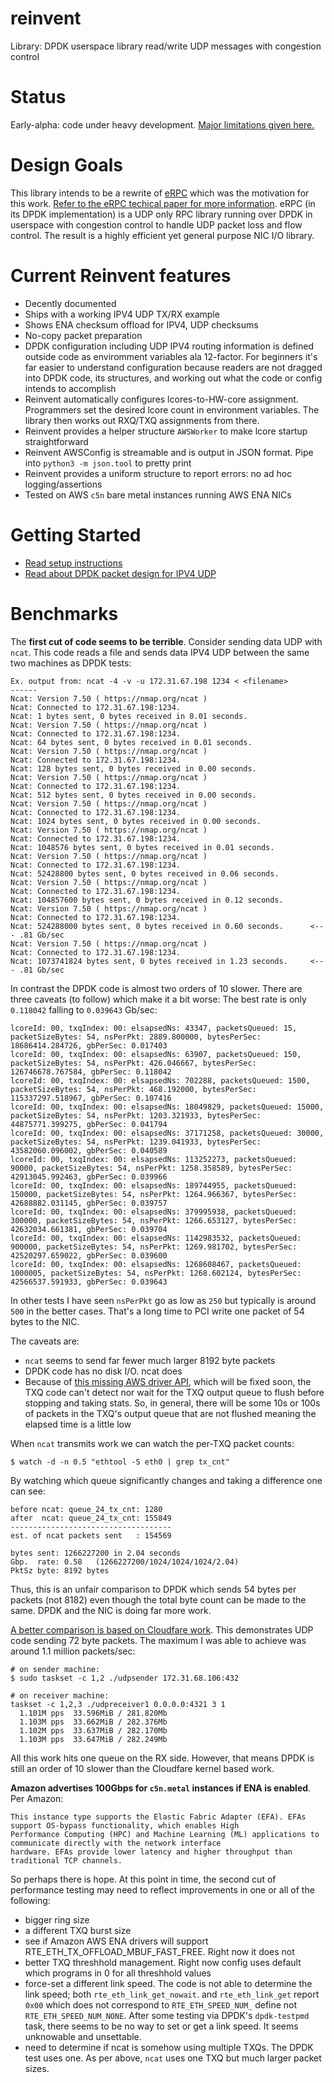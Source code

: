 # reinvent
Library: DPDK userspace library read/write UDP messages with congestion control

# Status
Early-alpha: code under heavy development. [Major limitations given here.](https://github.com/rodgarrison/reinvent/issues)

# Design Goals
This library intends to be a rewrite of [eRPC](https://github.com/erpc-io/eRPC) which was the motivation for this work.
[Refer to the eRPC techical paper for more information](https://www.usenix.org/system/files/nsdi19-kalia.pdf). eRPC 
(in its DPDK implementation) is a UDP only RPC library running over DPDK in userspace with congestion control to handle
UDP packet loss and flow control. The result is a highly efficient yet general purpose NIC I/O library.

# Current Reinvent features
* Decently documented
* Ships with a working IPV4 UDP TX/RX example
* Shows ENA checksum offload for IPV4, UDP checksums
* No-copy packet preparation
* DPDK configuration including UDP IPV4 routing information is defined outside code as enviromment variables ala
12-factor. For beginners it's far easier to understand configuration because readers are not dragged into DPDK code,
its structures, and working out what the code or config intends to accomplish
* Reinvent automatically configures lcores-to-HW-core assignment. Programmers set the desired lcore count in
environment variables. The library then works out RXQ/TXQ assignments from there.
* Reinvent provides a helper structure `AWSWorker` to make lcore startup straightforward
* Reinvent AWSConfig is streamable and is output in JSON format. Pipe into `python3 -m json.tool` to pretty print
* Reinvent provides a uniform structure to report errors: no ad hoc logging/assertions
* Tested on AWS `c5n` bare metal instances running AWS ENA NICs

# Getting Started
* [Read setup instructions](https://github.com/rodgarrison/reinvent/blob/main/doc/aws_ena_setup.md)
* [Read about DPDK packet design for IPV4 UDP](https://github.com/rodgarrison/reinvent/blob/main/doc/aws_ena_packet_design.md)

# Benchmarks
The **first cut of code seems to be terrible**. Consider sending data UDP with `ncat`. This code reads a file and sends
data IPV4 UDP between the same two machines as DPDK tests:

```
Ex. output from: ncat -4 -v -u 172.31.67.198 1234 < <filename>
------
Ncat: Version 7.50 ( https://nmap.org/ncat )
Ncat: Connected to 172.31.67.198:1234.
Ncat: 1 bytes sent, 0 bytes received in 0.01 seconds.
Ncat: Version 7.50 ( https://nmap.org/ncat )
Ncat: Connected to 172.31.67.198:1234.
Ncat: 64 bytes sent, 0 bytes received in 0.01 seconds.
Ncat: Version 7.50 ( https://nmap.org/ncat )
Ncat: Connected to 172.31.67.198:1234.
Ncat: 128 bytes sent, 0 bytes received in 0.00 seconds.
Ncat: Version 7.50 ( https://nmap.org/ncat )
Ncat: Connected to 172.31.67.198:1234.
Ncat: 512 bytes sent, 0 bytes received in 0.00 seconds.
Ncat: Version 7.50 ( https://nmap.org/ncat )
Ncat: Connected to 172.31.67.198:1234.
Ncat: 1024 bytes sent, 0 bytes received in 0.00 seconds.
Ncat: Version 7.50 ( https://nmap.org/ncat )
Ncat: Connected to 172.31.67.198:1234.
Ncat: 1048576 bytes sent, 0 bytes received in 0.01 seconds.
Ncat: Version 7.50 ( https://nmap.org/ncat )
Ncat: Connected to 172.31.67.198:1234.
Ncat: 52428800 bytes sent, 0 bytes received in 0.06 seconds.
Ncat: Version 7.50 ( https://nmap.org/ncat )
Ncat: Connected to 172.31.67.198:1234.
Ncat: 104857600 bytes sent, 0 bytes received in 0.12 seconds.
Ncat: Version 7.50 ( https://nmap.org/ncat )
Ncat: Connected to 172.31.67.198:1234.
Ncat: 524288000 bytes sent, 0 bytes received in 0.60 seconds.      <--- .81 Gb/sec
Ncat: Version 7.50 ( https://nmap.org/ncat )
Ncat: Connected to 172.31.67.198:1234.
Ncat: 1073741824 bytes sent, 0 bytes received in 1.23 seconds.     <--- .81 Gb/sec
```

In contrast the DPDK code is almost two orders of 10 slower. There are three caveats (to follow) which make it a bit worse:
The best rate is only `0.118042` falling to `0.039643` Gb/sec:

```
lcoreId: 00, txqIndex: 00: elsapsedNs: 43347, packetsQueued: 15, packetSizeBytes: 54, nsPerPkt: 2889.800000, bytesPerSec: 18686414.284726, gbPerSec: 0.017403
lcoreId: 00, txqIndex: 00: elsapsedNs: 63907, packetsQueued: 150, packetSizeBytes: 54, nsPerPkt: 426.046667, bytesPerSec: 126746678.767584, gbPerSec: 0.118042
lcoreId: 00, txqIndex: 00: elsapsedNs: 702288, packetsQueued: 1500, packetSizeBytes: 54, nsPerPkt: 468.192000, bytesPerSec: 115337297.518967, gbPerSec: 0.107416
lcoreId: 00, txqIndex: 00: elsapsedNs: 18049829, packetsQueued: 15000, packetSizeBytes: 54, nsPerPkt: 1203.321933, bytesPerSec: 44875771.399275, gbPerSec: 0.041794
lcoreId: 00, txqIndex: 00: elsapsedNs: 37171258, packetsQueued: 30000, packetSizeBytes: 54, nsPerPkt: 1239.041933, bytesPerSec: 43582060.096002, gbPerSec: 0.040589
lcoreId: 00, txqIndex: 00: elsapsedNs: 113252273, packetsQueued: 90000, packetSizeBytes: 54, nsPerPkt: 1258.358589, bytesPerSec: 42913045.992463, gbPerSec: 0.039966
lcoreId: 00, txqIndex: 00: elsapsedNs: 189744955, packetsQueued: 150000, packetSizeBytes: 54, nsPerPkt: 1264.966367, bytesPerSec: 42688882.031145, gbPerSec: 0.039757
lcoreId: 00, txqIndex: 00: elsapsedNs: 379995938, packetsQueued: 300000, packetSizeBytes: 54, nsPerPkt: 1266.653127, bytesPerSec: 42632034.661381, gbPerSec: 0.039704
lcoreId: 00, txqIndex: 00: elsapsedNs: 1142983532, packetsQueued: 900000, packetSizeBytes: 54, nsPerPkt: 1269.981702, bytesPerSec: 42520297.659022, gbPerSec: 0.039600
lcoreId: 00, txqIndex: 00: elsapsedNs: 1268608467, packetsQueued: 1000005, packetSizeBytes: 54, nsPerPkt: 1268.602124, bytesPerSec: 42566537.591933, gbPerSec: 0.039643
```

In other tests I have seen `nsPerPkt` go as low as `250` but typically is around `500` in the better cases. That's a long
time to PCI write one packet of 54 bytes to the NIC.

The caveats are:

* `ncat` seems to send far fewer much larger 8192 byte packets
* DPDK code has no disk I/O. ncat does
* Because of [this missing AWS driver API](https://github.com/amzn/amzn-drivers/issues/166), which will be fixed soon,
the TXQ code can't detect nor wait for the TXQ output queue to flush before stopping and taking stats. So, in general,
there will be some 10s or 100s of packets in the TXQ's output queue that are not flushed meaning the elapsed time is a
little low

When `ncat` transmits work we can watch the per-TXQ packet counts:

```
$ watch -d -n 0.5 "ethtool -S eth0 | grep tx_cnt"
```

By watching which queue significantly changes and taking a difference one can see:

```
before ncat: queue_24_tx_cnt: 1280
after  ncat: queue_24_tx_cnt: 155849
------------------------------------
est. of ncat packets sent   : 154569

bytes sent: 1266227200 in 2.04 seconds
Gbp.  rate: 0.58   (1266227200/1024/1024/1024/2.04)
PktSz byte: 8192 bytes
```

Thus, this is an unfair comparison to DPDK which sends 54 bytes per packets (not 8182) even though the total byte count can be made to the same. DPDK and the NIC is doing far more work. 

[A better comparison is based on Cloudfare work](https://blog.cloudflare.com/how-to-receive-a-million-packets/). This demonstrates UDP code sending 72 byte packets. The maximum I was able to achieve was around 1.1 million packets/sec:

```
# on sender machine:
$ sudo taskset -c 1,2 ./udpsender 172.31.68.106:432

# on receiver machine:
taskset -c 1,2,3 ./udpreceiver1 0.0.0.0:4321 3 1
  1.101M pps  33.596MiB / 281.820Mb
  1.103M pps  33.662MiB / 282.376Mb
  1.102M pps  33.637MiB / 282.170Mb
  1.103M pps  33.647MiB / 282.249Mb
```

All this work hits one queue on the RX side. However, that means DPDK is still an order of 10 slower than the Cloudfare kernel based work.

**Amazon advertises 100Gbps for `c5n.metal` instances if ENA is enabled**. Per Amazon:

```
This instance type supports the Elastic Fabric Adapter (EFA). EFAs support OS-bypass functionality, which enables High
Performance Computing (HPC) and Machine Learning (ML) applications to communicate directly with the network interface
hardware. EFAs provide lower latency and higher throughput than traditional TCP channels.
```

So perhaps there is hope. At this point in time, the second cut of performance testing may need to reflect improvements
in one or all of the following:

* bigger ring size
* a different TXQ burst size
* see if Amazon AWS ENA drivers will support RTE_ETH_TX_OFFLOAD_MBUF_FAST_FREE. Right now it does not
* better TXQ threshhold management. Right now config uses default which programs in 0 for all threshhold values
* force-set a different link speed. The code is not able to determine the link speed; both `rte_eth_link_get_nowait`. and `rte_eth_link_get` report `0x00` which does not correspond to `RTE_ETH_SPEED_NUM_` define not `RTE_ETH_SPEED_NUM_NONE`. After some testing via DPDK's `dpdk-testpmd` task, there seems to be no way to set or get a link speed. It seems unknowable and unsettable.
* need to determine if ncat is somehow using multiple TXQs. The DPDK test uses one. As per above, `ncat` uses one TXQ but much larger packet sizes.
